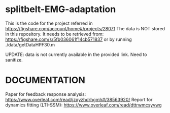 # splitbelt-EMG-adaptation
This is the code for the project referred in https://figshare.com/account/home#/projects/28071 
The data is NOT stored in this repository. It needs to be retrieved from: https://figshare.com/s/5fb036061f14cb571837 or by running ./data/getDataHPF30.m

UPDATE: data is not currently available in the provided link. Need to sanitize. 


# DOCUMENTATION
Paper for feedback response analysis: https://www.overleaf.com/read/jzqyzhdrhgmh#/38563920/
Report for dynamics fitting (LTI-SSM): https://www.overleaf.com/read/dttrwmcsyvwg
